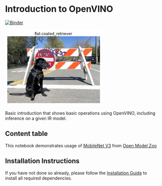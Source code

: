 # Introduction to OpenVINO

[![Binder](https://mybinder.org/badge_logo.svg)](https://mybinder.org/v2/gh/openvinotoolkit/openvino_notebooks/HEAD?filepath=notebooks%2F001-hello-world%2F001-hello-world.ipynb)

![coco image](data/classification.jpg)

Basic introduction that shows basic operations using OpenVINO, including inference on a given IR model.

## Content table

This notebook demonstrates usage of [MobileNet V3](https://github.com/openvinotoolkit/open_model_zoo/blob/master/models/public/mobilenet-v3-small-1.0-224-tf/README.md) from [Open Model Zoo](https://github.com/openvinotoolkit/open_model_zoo/)

## Installation Instructions

If you have not done so already, please follow the [Installation Guide](../../README.md) to install all required dependencies.
